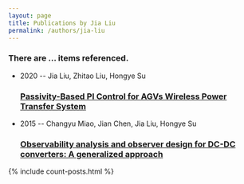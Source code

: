 ```yaml
---
layout: page
title: Publications by Jia Liu
permalink: /authors/jia-liu
---
```


<h3 id="number-posts">There are ... items referenced.</h3>
<ul class="post-list">
<li><span class='post-meta'>2020 -- Jia Liu, Zhitao Liu, Hongye Su</span><h3><a class='post-link' href="{{ site.baseurl }}/passivity-based-pi-control-for-agvs-wireless-power-transfer-system">Passivity-Based PI Control for AGVs Wireless Power Transfer System</a></h3></li>
<li><span class='post-meta'>2015 -- Changyu Miao, Jian Chen, Jia Liu, Hongye Su</span><h3><a class='post-link' href="{{ site.baseurl }}/observability-analysis-and-observer-design-for-dc-dc-converters-a-generalized-approach">Observability analysis and observer design for DC-DC converters: A generalized approach</a></h3></li>

</ul>
{% include count-posts.html %}
